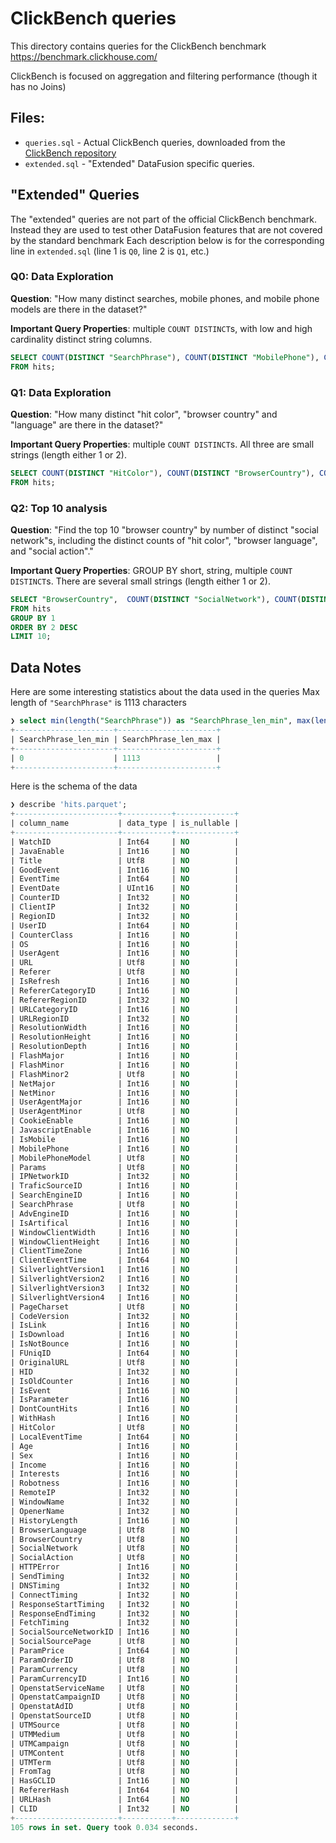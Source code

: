 # ClickBench queries

This directory contains queries for the ClickBench benchmark https://benchmark.clickhouse.com/

ClickBench is focused on aggregation and filtering performance (though it has no Joins)

## Files:
* `queries.sql` - Actual ClickBench queries, downloaded from the [ClickBench repository]
* `extended.sql` - "Extended" DataFusion specific queries. 

[ClickBench repository]: https://github.com/ClickHouse/ClickBench/blob/main/datafusion/queries.sql

## "Extended" Queries 

The "extended" queries are not part of the official ClickBench benchmark.
Instead they are used to test other DataFusion features that are not covered by
the standard benchmark  Each description below is for the corresponding line in
`extended.sql` (line 1 is `Q0`, line 2 is `Q1`, etc.)

### Q0: Data Exploration

**Question**: "How many distinct searches, mobile phones, and mobile phone models are there in the dataset?"

**Important Query Properties**: multiple `COUNT DISTINCT`s, with low and high cardinality
distinct string columns.

```sql
SELECT COUNT(DISTINCT "SearchPhrase"), COUNT(DISTINCT "MobilePhone"), COUNT(DISTINCT "MobilePhoneModel") 
FROM hits;
```

### Q1: Data Exploration

**Question**: "How many distinct "hit color", "browser country" and "language" are there in the dataset?"

**Important Query Properties**: multiple `COUNT DISTINCT`s. All three are small strings (length either 1 or 2).


```sql
SELECT COUNT(DISTINCT "HitColor"), COUNT(DISTINCT "BrowserCountry"), COUNT(DISTINCT "BrowserLanguage")
FROM hits;
```

### Q2: Top 10 analysis

**Question**: "Find the top 10 "browser country" by number of distinct "social network"s, 
including the distinct counts of  "hit color", "browser language",
and "social action"."

**Important Query Properties**: GROUP BY short, string, multiple `COUNT DISTINCT`s. There are several small strings (length either 1 or 2).

```sql
SELECT "BrowserCountry",  COUNT(DISTINCT "SocialNetwork"), COUNT(DISTINCT "HitColor"), COUNT(DISTINCT "BrowserLanguage"), COUNT(DISTINCT "SocialAction")
FROM hits 
GROUP BY 1 
ORDER BY 2 DESC 
LIMIT 10;
```


## Data Notes

Here are some interesting statistics about the data used in the queries
Max length of `"SearchPhrase"` is 1113 characters
```sql
❯ select min(length("SearchPhrase")) as "SearchPhrase_len_min", max(length("SearchPhrase")) "SearchPhrase_len_max" from 'hits.parquet' limit 10;
+----------------------+----------------------+
| SearchPhrase_len_min | SearchPhrase_len_max |
+----------------------+----------------------+
| 0                    | 1113                 |
+----------------------+----------------------+
```


Here is the schema of the data
```sql
❯ describe 'hits.parquet';
+-----------------------+-----------+-------------+
| column_name           | data_type | is_nullable |
+-----------------------+-----------+-------------+
| WatchID               | Int64     | NO          |
| JavaEnable            | Int16     | NO          |
| Title                 | Utf8      | NO          |
| GoodEvent             | Int16     | NO          |
| EventTime             | Int64     | NO          |
| EventDate             | UInt16    | NO          |
| CounterID             | Int32     | NO          |
| ClientIP              | Int32     | NO          |
| RegionID              | Int32     | NO          |
| UserID                | Int64     | NO          |
| CounterClass          | Int16     | NO          |
| OS                    | Int16     | NO          |
| UserAgent             | Int16     | NO          |
| URL                   | Utf8      | NO          |
| Referer               | Utf8      | NO          |
| IsRefresh             | Int16     | NO          |
| RefererCategoryID     | Int16     | NO          |
| RefererRegionID       | Int32     | NO          |
| URLCategoryID         | Int16     | NO          |
| URLRegionID           | Int32     | NO          |
| ResolutionWidth       | Int16     | NO          |
| ResolutionHeight      | Int16     | NO          |
| ResolutionDepth       | Int16     | NO          |
| FlashMajor            | Int16     | NO          |
| FlashMinor            | Int16     | NO          |
| FlashMinor2           | Utf8      | NO          |
| NetMajor              | Int16     | NO          |
| NetMinor              | Int16     | NO          |
| UserAgentMajor        | Int16     | NO          |
| UserAgentMinor        | Utf8      | NO          |
| CookieEnable          | Int16     | NO          |
| JavascriptEnable      | Int16     | NO          |
| IsMobile              | Int16     | NO          |
| MobilePhone           | Int16     | NO          |
| MobilePhoneModel      | Utf8      | NO          |
| Params                | Utf8      | NO          |
| IPNetworkID           | Int32     | NO          |
| TraficSourceID        | Int16     | NO          |
| SearchEngineID        | Int16     | NO          |
| SearchPhrase          | Utf8      | NO          |
| AdvEngineID           | Int16     | NO          |
| IsArtifical           | Int16     | NO          |
| WindowClientWidth     | Int16     | NO          |
| WindowClientHeight    | Int16     | NO          |
| ClientTimeZone        | Int16     | NO          |
| ClientEventTime       | Int64     | NO          |
| SilverlightVersion1   | Int16     | NO          |
| SilverlightVersion2   | Int16     | NO          |
| SilverlightVersion3   | Int32     | NO          |
| SilverlightVersion4   | Int16     | NO          |
| PageCharset           | Utf8      | NO          |
| CodeVersion           | Int32     | NO          |
| IsLink                | Int16     | NO          |
| IsDownload            | Int16     | NO          |
| IsNotBounce           | Int16     | NO          |
| FUniqID               | Int64     | NO          |
| OriginalURL           | Utf8      | NO          |
| HID                   | Int32     | NO          |
| IsOldCounter          | Int16     | NO          |
| IsEvent               | Int16     | NO          |
| IsParameter           | Int16     | NO          |
| DontCountHits         | Int16     | NO          |
| WithHash              | Int16     | NO          |
| HitColor              | Utf8      | NO          |
| LocalEventTime        | Int64     | NO          |
| Age                   | Int16     | NO          |
| Sex                   | Int16     | NO          |
| Income                | Int16     | NO          |
| Interests             | Int16     | NO          |
| Robotness             | Int16     | NO          |
| RemoteIP              | Int32     | NO          |
| WindowName            | Int32     | NO          |
| OpenerName            | Int32     | NO          |
| HistoryLength         | Int16     | NO          |
| BrowserLanguage       | Utf8      | NO          |
| BrowserCountry        | Utf8      | NO          |
| SocialNetwork         | Utf8      | NO          |
| SocialAction          | Utf8      | NO          |
| HTTPError             | Int16     | NO          |
| SendTiming            | Int32     | NO          |
| DNSTiming             | Int32     | NO          |
| ConnectTiming         | Int32     | NO          |
| ResponseStartTiming   | Int32     | NO          |
| ResponseEndTiming     | Int32     | NO          |
| FetchTiming           | Int32     | NO          |
| SocialSourceNetworkID | Int16     | NO          |
| SocialSourcePage      | Utf8      | NO          |
| ParamPrice            | Int64     | NO          |
| ParamOrderID          | Utf8      | NO          |
| ParamCurrency         | Utf8      | NO          |
| ParamCurrencyID       | Int16     | NO          |
| OpenstatServiceName   | Utf8      | NO          |
| OpenstatCampaignID    | Utf8      | NO          |
| OpenstatAdID          | Utf8      | NO          |
| OpenstatSourceID      | Utf8      | NO          |
| UTMSource             | Utf8      | NO          |
| UTMMedium             | Utf8      | NO          |
| UTMCampaign           | Utf8      | NO          |
| UTMContent            | Utf8      | NO          |
| UTMTerm               | Utf8      | NO          |
| FromTag               | Utf8      | NO          |
| HasGCLID              | Int16     | NO          |
| RefererHash           | Int64     | NO          |
| URLHash               | Int64     | NO          |
| CLID                  | Int32     | NO          |
+-----------------------+-----------+-------------+
105 rows in set. Query took 0.034 seconds.

```
